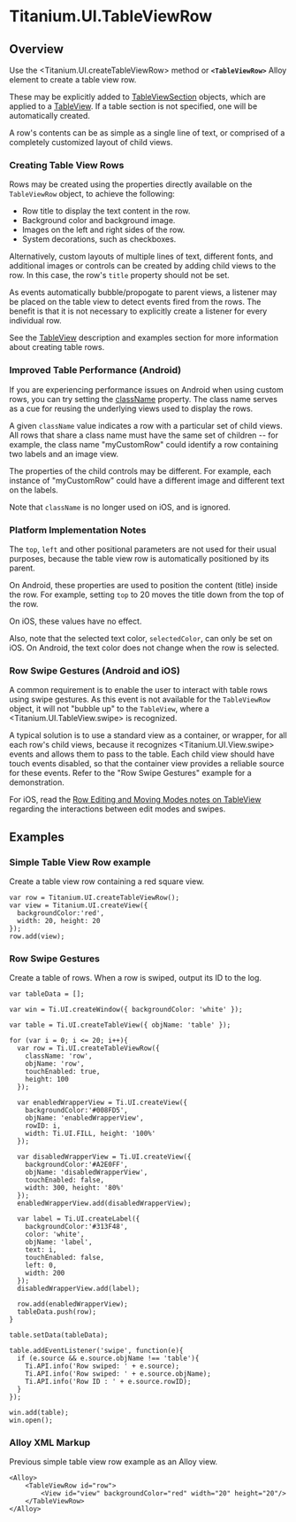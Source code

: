 # Titanium.UI.TableViewRow

<ProxySummary/>

## Overview

Use the <Titanium.UI.createTableViewRow> method or **`<TableViewRow>`** Alloy element to create
a table view row.

These may be explicitly added to [TableViewSection](Titanium.UI.TableViewSection) objects, which are applied
to a [TableView](Titanium.UI.TableView). If a table section is not specified, one will be
automatically created.

A row's contents can be as simple as a single line of text, or comprised of a completely
customized layout of child views.

### Creating Table View Rows

Rows may be created using the properties directly available on the `TableViewRow` object, to
achieve the following:

* Row title to display the text content in the row.
* Background color and background image.
* Images on the left and right sides of the row.
* System decorations, such as checkboxes.

Alternatively, custom layouts of multiple lines of text, different fonts, and additional
images or controls can be created by adding child views to the row. In this case, the row's
`title` property should not be set.

As events automatically bubble/propogate to parent views, a listener may be placed on the table
view to detect events fired from the rows. The benefit is that it is not necessary to
explicitly create a listener for every individual row.

See the [TableView](Titanium.UI.TableView) description and examples section for more information
about creating table rows.

### Improved Table Performance (Android)

If you are experiencing performance issues on Android when using custom rows, you can
try setting the [className](Titanium.UI.TableViewRow.className) property. The class name serves as a
cue for reusing the underlying views used to display the rows.

A given `className` value indicates a row with a particular set of child views.
All rows that share a class name must have the same set of children -- for example, the class
name "myCustomRow" could identify a row containing two labels and an image view.

The properties of the child controls may be different. For example, each instance of
"myCustomRow" could have a different image and different text on the labels.

Note that `className` is no longer used on iOS, and is ignored.

### Platform Implementation Notes

The `top`, `left` and other positional parameters are not used for their usual purposes, because
the table view row is automatically positioned by its parent.

On Android, these properties are used to position the content (title) inside the row. For example,
setting `top` to 20 moves the title down from the top of the row.

On iOS, these values have no effect.

Also, note that the selected text color, `selectedColor`, can only be set on iOS.
On Android, the text color does not change when the row is selected.

### Row Swipe Gestures (Android and iOS)

A common requirement is to enable the user to interact with table rows using swipe gestures.
As this event is not available for the `TableViewRow` object, it will not "bubble up" to the
`TableView`, where a <Titanium.UI.TableView.swipe> is recognized.

A typical solution is to use a standard view as a container, or wrapper, for all each row's child
views, because it recognizes <Titanium.UI.View.swipe> events and allows them to pass to the table.
Each child view should have touch events disabled, so that the container view provides a reliable
source for these events. Refer to the "Row Swipe Gestures" example for a demonstration.

For iOS, read the [Row Editing and Moving Modes notes on TableView](Titanium.UI.TableView) regarding
the interactions between edit modes and swipes.

## Examples

### Simple Table View Row example

Create a table view row containing a red square view.

    var row = Titanium.UI.createTableViewRow();
    var view = Titanium.UI.createView({
      backgroundColor:'red',
      width: 20, height: 20
    });
    row.add(view);

### Row Swipe Gestures

Create a table of rows. When a row is swiped, output its ID to the log.

    var tableData = [];

    var win = Ti.UI.createWindow({ backgroundColor: 'white' });

    var table = Ti.UI.createTableView({ objName: 'table' });

    for (var i = 0; i <= 20; i++){
      var row = Ti.UI.createTableViewRow({
        className: 'row',
        objName: 'row',
        touchEnabled: true,
        height: 100
      });

      var enabledWrapperView = Ti.UI.createView({
        backgroundColor:'#008FD5',
        objName: 'enabledWrapperView',
        rowID: i,
        width: Ti.UI.FILL, height: '100%'
      });

      var disabledWrapperView = Ti.UI.createView({
        backgroundColor:'#A2E0FF',
        objName: 'disabledWrapperView',
        touchEnabled: false,
        width: 300, height: '80%'
      });
      enabledWrapperView.add(disabledWrapperView);

      var label = Ti.UI.createLabel({
        backgroundColor:'#313F48',
        color: 'white',
        objName: 'label',
        text: i,
        touchEnabled: false,
        left: 0,
        width: 200
      });
      disabledWrapperView.add(label);

      row.add(enabledWrapperView);
      tableData.push(row);
    }

    table.setData(tableData);

    table.addEventListener('swipe', function(e){
      if (e.source && e.source.objName !== 'table'){
        Ti.API.info('Row swiped: ' + e.source);
        Ti.API.info('Row swiped: ' + e.source.objName);
        Ti.API.info('Row ID : ' + e.source.rowID);
      }
    });

    win.add(table);
    win.open();

### Alloy XML Markup

Previous simple table view row example as an Alloy view.

    <Alloy>
        <TableViewRow id="row">
            <View id="view" backgroundColor="red" width="20" height="20"/>
        </TableViewRow>
    </Alloy>

<ApiDocs/>
